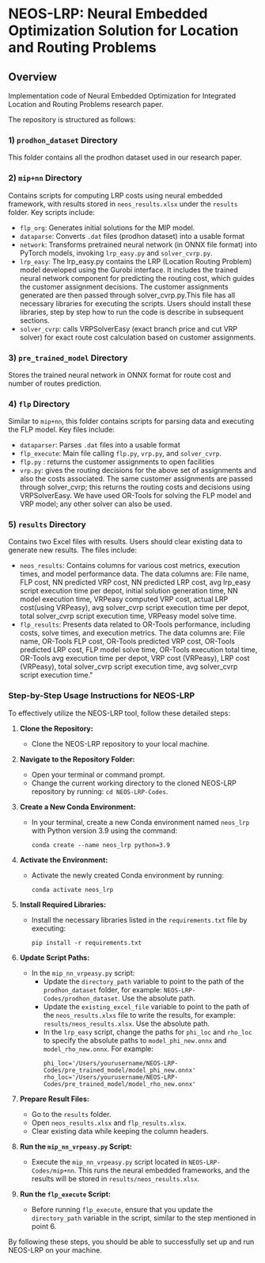 # NEOS-LRP: Neural Embedded Optimization Solution for Location and Routing Problems

## Overview
Implementation code of Neural Embedded Optimization for Integrated Location and Routing Problems research paper. 
 

The repository is structured as follows: 

### 1) `prodhon_dataset` Directory
This folder contains all the prodhon dataset used in our research paper. 

### 2) `mip+nn` Directory
Contains scripts for computing LRP costs using neural embedded framework, with results stored in `neos_results.xlsx` under the `results` folder. Key scripts include:
   - `flp_org`: Generates initial solutions for the MIP model.
   - `dataparse`: Converts `.dat` files (prodhon dataset) into a usable format
   - `network`: Transforms pretrained neural network (in ONNX file format) into PyTorch models, invoking `lrp_easy.py` and `solver_cvrp.py`.
   - `lrp_easy`: The lrp_easy.py contains the LRP (Location Routing Problem) model developed using the Gurobi interface. It includes the trained neural network component for predicting the routing cost, which guides the customer assignment decisions. The customer assignments generated are then passed through solver_cvrp.py.This file has all necessary libraries for executing the scripts. Users should install these libraries, step by step how to run the code is describe in subsequent sections.
   - `solver_cvrp`: calls VRPSolverEasy (exact branch price and cut VRP solver) for exact route cost calculation based on customer assignments.

### 3) `pre_trained_model` Directory
Stores the trained neural network in ONNX format for route cost and number of routes prediction.

### 4) `flp` Directory
Similar to `mip+nn`, this folder contains scripts for parsing data and executing the FLP model. Key files include:
   - `dataparser`: Parses `.dat` files into a usable format
   - `flp_execute`: Main file calling `flp.py`, `vrp.py`, and `solver_cvrp`.
   - `flp.py` : returns the customer assignments to open facilities
   -  `vrp.py`: gives the routing decisions for the above set of assignments and also the costs associated. The same customer assignments are passed through solver_cvrp; this returns the routing costs and decisions using VRPSolverEasy. We have used OR-Tools for solving the FLP model and VRP model; any other solver can also be used.

### 5) `results` Directory
Contains two Excel files with results. Users should clear existing data to generate new results. The files include:
   - `neos_results`: Contains columns for various cost metrics, execution times, and model performance data. The data columns are: File name, FLP cost, NN predicted VRP cost, NN predicted LRP cost, avg lrp_easy script execution time per depot, initial solution generation time, NN model execution time, VRPeasy computed VRP cost, actual LRP cost(using VRPeasy), avg solver_cvrp script execution time per depot, total solver_cvrp script execution time, VRPeasy model solve time.
   - `flp_results`: Presents data related to OR-Tools performance, including costs, solve times, and execution metrics. The data columns are: File name, OR-Tools FLP cost, OR-Tools predicted VRP cost, OR-Tools predicted LRP cost, FLP model solve time, OR-Tools execution total time, OR-Tools avg execution time per depot, VRP cost (VRPeasy), LRP cost (VRPeasy), total solver_cvrp script execution time, avg solver_cvrp script execution time."


### Step-by-Step Usage Instructions for NEOS-LRP

To effectively utilize the NEOS-LRP tool, follow these detailed steps:

1. **Clone the Repository:**
   - Clone the NEOS-LRP repository to your local machine.

2. **Navigate to the Repository Folder:**
   - Open your terminal or command prompt.
   - Change the current working directory to the cloned NEOS-LRP repository by running: `cd NEOS-LRP-Codes`.

3. **Create a New Conda Environment:**
   - In your terminal, create a new Conda environment named `neos_lrp` with Python version 3.9 using the command:
     ```
     conda create --name neos_lrp python=3.9
     ```

4. **Activate the Environment:**
   - Activate the newly created Conda environment by running:
     ```
     conda activate neos_lrp
     ```

5. **Install Required Libraries:**
   - Install the necessary libraries listed in the `requirements.txt` file by executing:
     ```
     pip install -r requirements.txt
     ```

6. **Update Script Paths:**
   - In the `mip_nn_vrpeasy.py` script:
     - Update the `directory_path` variable to point to the path of the `prodhon_dataset` folder, for example: `NEOS-LRP-Codes/prodhon_dataset`. Use the absolute path.
     - Update the `existing_excel_file` variable to point to the path of the `neos_results.xlxs` file to write the results, for example: `results/neos_results.xlsx`. Use the absolute path.
     - In the `lrp_easy` script, change the paths for `phi_loc` and `rho_loc` to specify the absolute paths to `model_phi_new.onnx` and `model_rho_new.onnx`. For example:
       ```
       phi_loc='/Users/yourusername/NEOS-LRP-Codes/pre_trained_model/model_phi_new.onnx'
       rho_loc='/Users/yourusername/NEOS-LRP-Codes/pre_trained_model/model_rho_new.onnx'
       ```

7. **Prepare Result Files:**
   - Go to the `results` folder.
   - Open `neos_results.xlsx` and `flp_results.xlsx`.
   - Clear existing data while keeping the column headers.

8. **Run the `mip_nn_vrpeasy.py` Script:**
   - Execute the `mip_nn_vrpeasy.py` script located in `NEOS-LRP-Codes/mip+nn`. This runs the neural embedded frameworks, and the results will be stored in `results/neos_results.xlsx`.

9. **Run the `flp_execute` Script:**
   - Before running `flp_execute`, ensure that you update the `directory_path` variable in the script, similar to the step mentioned in point 6.

By following these steps, you should be able to successfully set up and run NEOS-LRP on your machine.

